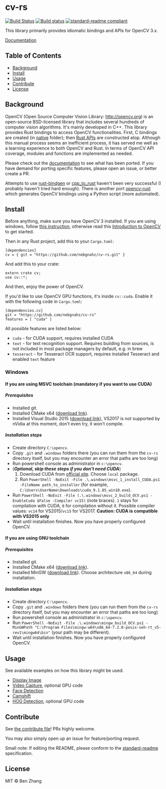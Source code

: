 # cv-rs

[![Build Status][travis-image]][travis-url]
[![Build status][appveyor-image]][appveyor-url]
[![standard-readme compliant][standard-readme-image]][standard-readme-url]

This library primarily provides idiomatic bindings and APIs for OpenCV 3.x.

[Documentation](https://nebgnahz.github.io/cv-rs/cv/)

## Table of Contents

- [Background](#background)
- [Install](#install)
- [Usage](#usage)
- [Contribute](#contribute)
- [License](#license)

## Background

OpenCV (Open Source Computer Vision Library: http://opencv.org) is an
open-source BSD-licensed library that includes several hundreds of computer
vision algorithms. It's mainly developed in C++. This library provides Rust
bindings to access OpenCV functionalities. First, C bindings are created
(in [native](native) folder); then [Rust APIs](src/lib.rs) are constructed
atop. Although this manual process seems an inefficient process, it has served
me well as a learning experience to both OpenCV and Rust. In terms of OpenCV API
coverage, modules and functions are implemented as needed.

Please check out the [documentation](https://nebgnahz.github.io/cv-rs/cv/) to
see what has been ported. If you have demand for porting specific features,
please open an issue, or better create a PR.

Attempts to use [rust-bindgen](https://github.com/servo/rust-bindgen)
or [cpp_to_rust](https://github.com/rust-qt/cpp_to_rust) haven't been very
successful (I probably haven't tried hard enough). There is another
port [opencv-rust](https://github.com/kali/opencv-rust/) which generates OpenCV
bindings using a Python script (more automated).

## Install

Before anything, make sure you have OpenCV 3 installed. If you are using windows, follow [this instruction](#windows), otherwise read this
[Introduction to OpenCV][opencv-intro] to get started.

Then in any Rust project, add this to your `Cargo.toml`:

```
[dependencies]
cv = { git = "https://github.com/nebgnahz/cv-rs.git" }
```

And add this to your crate:

```
extern crate cv;
use cv::*;
```

And then, enjoy the power of OpenCV.

If you'd like to use OpenCV GPU functions, it's inside `cv::cuda`. Enable it
with the following code in `Cargo.toml`:

```
[dependencies.cv]
git = "https://github.com/nebgnahz/cv-rs"
features = [ "cuda" ]
```

All possible features are listed below:
- `cuda` - for CUDA support, requires installed CUDA
- `text` - for text recognition support. Requires building from sources, is not included in most package managers by default, e.g. in brew
- `tesseract` - for Tesseract OCR support, requires installed Tesseract and enabled `text` feature

### Windows

#### If you are using MSVC toolchain (mandatory if you want to use CUDA)
##### Prerequisites
- Installed git.
- Installed CMake x64 ([download link](https://cmake.org/download/)).
- Installed Visual Studio 2015 ([download link](https://go.microsoft.com/fwlink/?LinkId=532606&clcid=0x409)), VS2017 is not supported by nVidia at this moment, don't even try, it won't compile.

##### Installation steps
- Create directory `C:\opencv`.
- Copy `.git` and `.windows` folders there (you can run them from the `cv-rs` directory itself, but you may encounter an error that paths are too long)
- Run powershell console as administrator in `c:\opencv`.
- (***Optional, skip these steps if you don't need CUDA***)
    1. Download CUDA from [official site](https://developer.nvidia.com/cuda-downloads?target_os=Windows&target_arch=x86_64&target_version=10). Choose `local` package.
    1. Run `PowerShell -NoExit -File .\.windows\msvc_1_install_CUDA.ps1 -FileName path_to_installer` (for example, `C:\Users\UserName\Downloads\cuda_9.1.85_win10.exe`).
- Run `PowerShell -NoExit -File (.\.windows\msvc_2_build_OCV.ps1 -EnableCuda $False -Compiler vc15)` (note braces). `1` stays for compilation with CUDA, `0` for compilation without it. Possible compiler values: `vc14` for VS2015/`vc15` for VS2017. **Caution: CUDA is compatible with VS2015 only**
- Wait until installation finishes. Now you have properly configured OpenCV.

#### If you are using GNU toolchain

##### Prerequisites
- Installed git.
- Installed CMake x64 ([download link](https://cmake.org/download/)).
- Installed MinGW ([download link](https://sourceforge.net/projects/mingw-w64/files/latest/download)). Choose architecture `x86_64` during installation.

##### Installation steps
- Create directory `C:\opencv`.
- Copy `.git` and `.windows` folders there (you can run them from the `cv-rs` directory itself, but you may encounter an error that paths are too long)
- Run powershell console as administrator in `c:\opencv`.
- Run `PowerShell -NoExit -File .\.windows\mingw_build_OCV.ps1 -MinGWPath "C:\Program Files\mingw-w64\x86_64-7.2.0-posix-seh-rt_v5-rev1\mingw64\bin"` (your path may be different).
- Wait until installation finishes. Now you have properly configured OpenCV.

## Usage

See available examples on how this library might be used.

- [Display Image](examples/display_image.rs)
- [Video Capture](examples/video_capture.rs), optional GPU code
- [Face Detection](examples/face_detect.rs)
- [Camshift](examples/camshift.rs)
- [HOG Detection](examples/hog.rs), optional GPU code

## Contribute

See [the contribute file](CONTRIBUTING.md)! PRs highly welcome.

You may also simply open up an issue for feature/porting request.

Small note: If editing the README, please conform to the
[standard-readme](https://github.com/RichardLitt/standard-readme) specification.

## License

MIT © Ben Zhang

<!-- links -->
[travis-image]: https://travis-ci.org/nebgnahz/cv-rs.svg?branch=master
[travis-url]: https://travis-ci.org/nebgnahz/cv-rs
[appveyor-image]: https://ci.appveyor.com/api/projects/status/dutogjshst3oyra2/branch/master?svg=true
[appveyor-url]: https://ci.appveyor.com/project/nebgnahz/cv-rs
[standard-readme-image]: https://img.shields.io/badge/standard--readme-OK-green.svg?style=flat-square
[standard-readme-url]: https://github.com/RichardLitt/standard-readme
[opencv-intro]: http://docs.opencv.org/3.1.0/df/d65/tutorial_table_of_content_introduction.html
